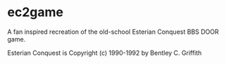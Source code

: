 # ec2game
A fan inspired recreation of the old-school Esterian Conquest BBS DOOR game.

Esterian Conquest is Copyright (c) 1990-1992 by Bentley C. Griffith
